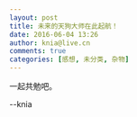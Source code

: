 ```yaml
---
layout: post
title: 未来的天狗大师在此起航！
date: 2016-06-04 13:26
author: knia@live.cn
comments: true
categories: [感想, 未分类, 杂物]
---
```

一起共勉吧。

--knia
